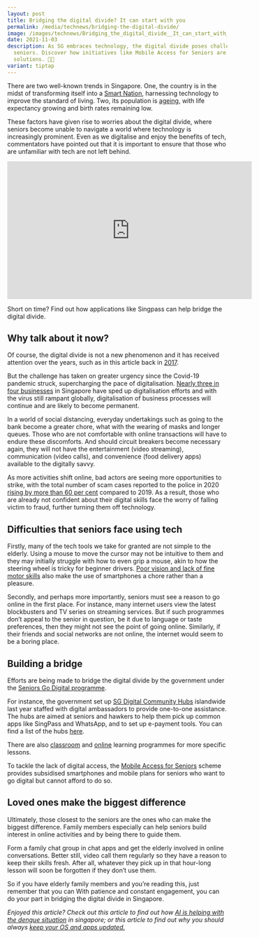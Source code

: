 ```yaml
---
layout: post
title: Bridging the digital divide? It can start with you
permalink: /media/technews/bridging-the-digital-divide/
image: /images/technews/Bridging_the_digital_divide__It_can_start_with_you_1.jpg
date: 2021-11-03
description: As SG embraces technology, the digital divide poses challenges for
  seniors. Discover how initiatives like Mobile Access for Seniors are providing
  solutions. 🧓💡
variant: tiptap
---
```

There are two well-known trends in Singapore. One, the country is in the midst of transforming itself into a [Smart Nation](https://www.smartnation.gov.sg/about-smart-nation/transforming-singapore), harnessing technology to improve the standard of living. Two, its population is [ageing](https://www.msf.gov.sg/research-and-data/Research-and-Statistics/Pages/Singapore-Demographic-Resident-Population-Above-65.aspx), with life expectancy growing and birth rates remaining low. 

These factors have given rise to worries about the digital divide, where seniors become unable to navigate a world where technology is increasingly prominent. Even as we digitalise and enjoy the benefits of tech, commentators have pointed out that it is important to ensure that those who are unfamiliar with tech are not left behind. 

<div class="bp-youtube">
  
<iframe width="560" height="315" src="https://www.youtube.com/embed/rUZf1ZcB0NY" title="YouTube video player" frameborder="0" allow="accelerometer; autoplay; clipboard-write; encrypted-media; gyroscope; picture-in-picture" allowfullscreen=""></iframe>
  
</div>

Short on time? Find out how applications like Singpass can help bridge the digital divide. 

## Why talk about it now?

Of course, the digital divide is not a new phenomenon and it has received attention over the years, such as in this article back in [2017](https://www.todayonline.com/singapore/big-read-feeling-lost-digital-world-some-elderly-shun-technology). 

But the challenge has taken on greater urgency since the Covid-19 pandemic struck, supercharging the pace of digitalisation. [Nearly three in four businesses](https://www.businesstimes.com.sg/government-economy/73-of-singapore-businesses-speeding-up-digitalisation-amid-covid-19-study) in Singapore have sped up digitalisation efforts and with the virus still rampant globally, digitalisation of business processes will continue and are likely to become permanent.

In a world of social distancing, everyday undertakings such as going to the bank become a greater chore, what with the wearing of masks and longer queues. Those who are not comfortable with online transactions will have to endure these discomforts. And should circuit breakers become necessary again, they will not have the entertainment (video streaming), communication (video calls), and convenience (food delivery apps) available to the digitally savvy. 

As more activities shift online, bad actors are seeing more opportunities to strike, with the total number of scam cases reported to the police in 2020 [rising by more than 60 per cent](https://www.channelnewsasia.com/news/singapore/more-than-201-million-cheated-top-10-scam-types-2020-police-14145720) compared to 2019. As a result, those who are already not confident about their digital skills face the worry of falling victim to fraud, further turning them off technology. 

## Difficulties that seniors face using tech 

Firstly, many of the tech tools we take for granted are not simple to the elderly. Using a mouse to move the cursor may not be intuitive to them and they may initially struggle with how to even grip a mouse, akin to how the steering wheel is tricky for beginner drivers. [Poor vision and lack of fine motor skills](https://www.duke-nus.edu.sg/allnews/media-releases/poor-health-contributing-to-digital-divide-among-older-singaporeans) also make the use of smartphones a chore rather than a pleasure.   

Secondly, and perhaps more importantly, seniors must see a reason to go online in the first place. For instance, many internet users view the latest blockbusters and TV series on streaming services. But if such programmes don’t appeal to the senior in question, be it due to language or taste preferences, then they might not see the point of going online. Similarly, if their friends and social networks are not online, the internet would seem to be a boring place. 

## Building a bridge

Efforts are being made to bridge the digital divide by the government under the [Seniors Go Digital programme](https://www.imda.gov.sg/en/seniorsgodigital). 

For instance, the government set up [SG Digital Community Hubs](https://www.imda.gov.sg/news-and-events/Media-Room/Media-Releases/2020/SG-Digital-Community-Hubs-to-be-Launched-Islandwide--to-Boost-Nationwide-Digitalisation-Movement) islandwide last year staffed with digital ambassadors to provide one-to-one assistance. The hubs are aimed at seniors and hawkers to help them pick up common apps like SingPass and WhatsApp, and to set up e-payment tools. You can find a list of the hubs [here](https://www.imda.gov.sg/en/seniorsgodigital/Learn/Guided-Learning/SG-Digital-Community-Hubs). 

There are also [classroom](https://www.imda.gov.sg/en/seniorsgodigital/Learn/Guided-Learning/Learning-Programs) and [online](https://www.imda.gov.sg/en/seniorsgodigital/Learn/Guided-Learning/Group-Sessions) learning programmes for more specific lessons. 

To tackle the lack of digital access, the [Mobile Access for Seniors](https://www.imda.gov.sg/programme-listing/Mobile-Access-for-Seniors) scheme provides subsidised smartphones and mobile plans for seniors who want to go digital but cannot afford to do so. 

## Loved ones make the biggest difference

Ultimately, those closest to the seniors are the ones who can make the biggest difference. Family members especially can help seniors build interest in online activities and by being there to guide them. 

Form a family chat group in chat apps and get the elderly involved in online conversations. Better still, video call them regularly so they have a reason to keep their skills fresh. After all, whatever they pick up in that hour-long lesson will soon be forgotten if they don’t use them. 

So if you have elderly family members and you’re reading this, just remember that you can With patience and constant engagement, you can do your part in bridging the digital divide in Singapore. 


*Enjoyed this article? Check out this article to find out how [AI is helping with the dengue situation](https://www.tech.gov.sg/media/technews/using-ai-to-differentiate-mosquito-larvae) in singapore; or this article to find out why you should always [keep your OS and apps updated.](https://www.tech.gov.sg/media/technews/why-you-shouldnt-ignore-os-and-app-updates)*
